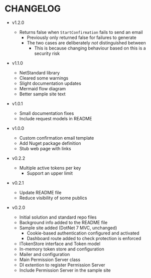 # CHANGELOG

- v1.2.0
  - Returns false when `StartConfirmation` fails to send an email
    - Previously only returned false for failures to generate
    - The two cases are deliberately *not* distinguished between
      - This is because changing behaviour based on this is a security risk

- v1.1.0
  - NetStandard library
  - Cleared some warnings
  - Slight documentation updates
  - Mermaid flow diagram
  - Better sample site text

- v1.0.1
  - Small documentation fixes
  - Include request models in README

- v1.0.0
  - Custom confirmation email template
  - Add Nuget package definition
  - Stub web page with links

- v0.2.2
  - Multiple active tokens per key
    - Support an upper limit

- v0.2.1
  - Update README file
  - Reduce visibility of some publics

- v0.2.0
  - Initial solution and standard repo files
  - Background info added to the README file
  - Sample site added (DotNet 7 MVC, unchanged)
    - Cookie-based authentication configured and activated
    - Dashboard route added to check protection is enforced
  - ITokenStore interface and Token model
  - In-memory token store and configuration
  - Mailer and configuration
  - Main Permission Server class
  - DI extention to register Permission Server
  - Include Permission Server in the sample site
